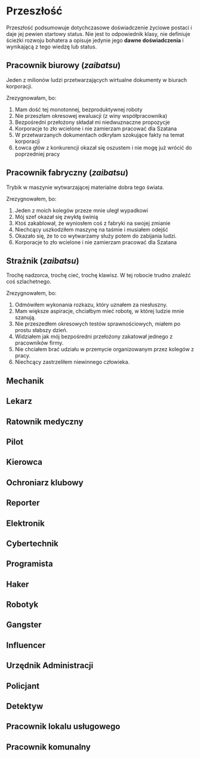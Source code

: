 <!-- ---
layout: default
title: Przeszłość
parent: Dokumenty
nav_order: 5
--- -->

# Przeszłość

Przeszłość podsumowuje dotychczasowe doświadczenie życiowe postaci i daje jej pewien startowy status.
Nie jest to odpowiednik klasy, nie definiuje ścieżki rozwoju bohatera a opisuje jedynie jego **dawne doświadczenia** i wynikającą z tego wiedzę lub status.

## Pracownik biurowy (*zaibatsu*)

Jeden z milionów ludzi przetwarzających wirtualne dokumenty w biurach korporacji.

Zrezygnowałam, bo:

1. Mam dość tej monotonnej, bezproduktywnej roboty
2. Nie przeszłam okresowej ewaluacji (z winy współpracownika)
3. Bezpośredni przełożony składał mi niedwuznaczne propozycje
4. Korporacje to zło wcielone i nie zamierzam pracować dla Szatana
5. W przetwarzanych dokumentach odkryłam szokujące fakty na temat korporacji
6. Łowca głów z konkurencji okazał się oszustem i nie mogę już wrócić do poprzedniej pracy

## Pracownik fabryczny (*zaibatsu*)

Trybik w maszynie wytwarzającej materialne dobra tego świata.

Zrezygnowałem, bo:

1. Jeden z moich kolegów przeze mnie uległ wypadkowi
2. Mój szef okazał się zwykłą świnią
3. Ktoś zakablował, że wyniosłem coś z fabryki na swojej zmianie
4. Niechcący uszkodziłem maszynę na taśmie i musiałem odejść
5. Okazało się, że to co wytwarzamy służy potem do zabijania ludzi.
6. Korporacje to zło wcielone i nie zamierzam pracować dla Szatana

## Strażnik (*zaibatsu*)

Trochę nadzorca, trochę cieć, trochę klawisz. W tej robocie trudno znaleźć coś szlachetnego.

Zrezygnowałem, bo:

1. Odmówiłem wykonania rozkazu, który uznałem za niesłuszny.
2. Mam większe aspiracje, chciałbym mieć robotę, w której ludzie mnie szanują.
3. Nie przeszedłem okresowych testów sprawnościowych, miałem po prostu słabszy dzień.
4. Widziałem jak mój bezpośredni przełożony zakatował jednego z pracowników firmy.
5. Nie chciałem brać udziału w przemycie organizowanym przez kolegów z pracy.
6. Niechcący zastrzeliłem niewinnego człowieka.

## Mechanik

## Lekarz

## Ratownik medyczny

## Pilot

## Kierowca

## Ochroniarz klubowy

## Reporter

## Elektronik

## Cybertechnik

## Programista

## Haker

## Robotyk

## Gangster

## Influencer

## Urzędnik Administracji

## Policjant

## Detektyw

## Pracownik lokalu usługowego

## Pracownik komunalny
